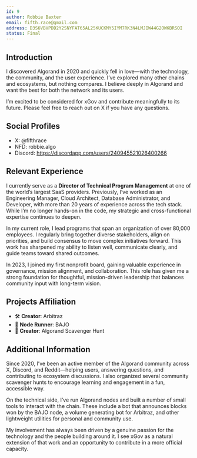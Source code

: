 ```yaml
---
id: 9
author: Robbie Baxter
email: fifth.race@gmail.com
address: D3S6VBVPDD2Y2SNYFAT65AL25KUCKMY5IYM7RK3N4LMJIW44G2OWKBRSOI
status: Final
---
```


## Introduction

I discovered Algorand in 2020 and quickly fell in love—with the technology, the community, and the user experience. I’ve explored many other chains and ecosystems, but nothing compares. I believe deeply in Algorand and want the best for both the network and its users.

I’m excited to be considered for xGov and contribute meaningfully to its future. Please feel free to reach out on X if you have any questions.

## Social Profiles

- X: @fifthrace
- NFD: robbie.algo
- Discord: https://discordapp.com/users/240945521026400266

## Relevant Experience

I currently serve as a **Director of Technical Program Management** at one of the world’s largest SaaS providers. Previously, I’ve worked as an Engineering Manager, Cloud Architect, Database Administrator, and Developer, with more than 20 years of experience across the tech stack. While I’m no longer hands-on in the code, my strategic and cross-functional expertise continues to deepen.

In my current role, I lead programs that span an organization of over 80,000 employees. I regularly bring together diverse stakeholders, align on priorities, and build consensus to move complex initiatives forward. This work has sharpened my ability to listen well, communicate clearly, and guide teams toward shared outcomes.

In 2023, I joined my first nonprofit board, gaining valuable experience in governance, mission alignment, and collaboration. This role has given me a strong foundation for thoughtful, mission-driven leadership that balances community input with long-term vision.

## Projects Affiliation

- 🛠 **Creator**: Arbitraz
- 🔁 **Node Runner**: BAJO
- 🧩 **Creator**: Algorand Scavenger Hunt

## Additional Information

Since 2020, I’ve been an active member of the Algorand community across X, Discord, and Reddit—helping users, answering questions, and contributing to ecosystem discussions. I also organized several community scavenger hunts to encourage learning and engagement in a fun, accessible way.

On the technical side, I’ve run Algorand nodes and built a number of small tools to interact with the chain. These include a bot that announces blocks won by the BAJO node, a volume generating bot for Arbitraz, and other lightweight utilities for personal and community use.

My involvement has always been driven by a genuine passion for the technology and the people building around it. I see xGov as a natural extension of that work and an opportunity to contribute in a more official capacity.
